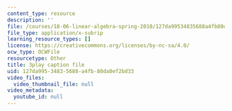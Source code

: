 ```yaml
---
content_type: resource
description: ''
file: /courses/18-06-linear-algebra-spring-2010/127da99534835688a4fb80da0ef2bd33_vF7eyJ2g3kU.vtt
file_type: application/x-subrip
learning_resource_types: []
license: https://creativecommons.org/licenses/by-nc-sa/4.0/
ocw_type: OCWFile
resourcetype: Other
title: 3play caption file
uid: 127da995-3483-5688-a4fb-80da0ef2bd33
video_files:
  video_thumbnail_file: null
video_metadata:
  youtube_id: null
---
```

